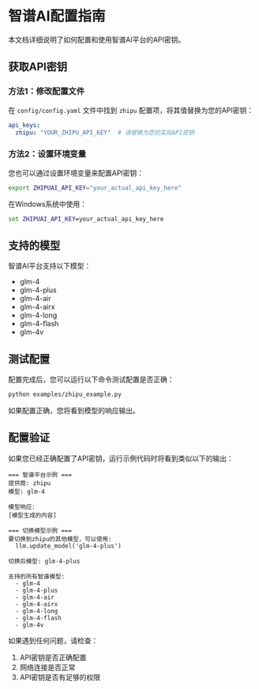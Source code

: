 ﻿# 智谱AI配置指南

本文档详细说明了如何配置和使用智谱AI平台的API密钥。

## 获取API密钥

### 方法1：修改配置文件

在 `config/config.yaml` 文件中找到 `zhipu` 配置项，将其值替换为您的API密钥：

```yaml
api_keys:
  zhipu: "YOUR_ZHIPU_API_KEY"  # 请替换为您的实际API密钥
```

### 方法2：设置环境变量

您也可以通过设置环境变量来配置API密钥：

```bash
export ZHIPUAI_API_KEY="your_actual_api_key_here"
```

在Windows系统中使用：

```cmd
set ZHIPUAI_API_KEY=your_actual_api_key_here
```

## 支持的模型

智谱AI平台支持以下模型：

- glm-4
- glm-4-plus
- glm-4-air
- glm-4-airx
- glm-4-long
- glm-4-flash
- glm-4v

## 测试配置

配置完成后，您可以运行以下命令测试配置是否正确：

```bash
python examples/zhipu_example.py
```

如果配置正确，您将看到模型的响应输出。

## 配置验证

如果您已经正确配置了API密钥，运行示例代码时将看到类似以下的输出：

```
=== 智谱平台示例 ===
提供商: zhipu
模型: glm-4

模型响应:
[模型生成的内容]

=== 切换模型示例 ===
要切换到zhipu的其他模型，可以使用:
  llm.update_model('glm-4-plus')

切换后模型: glm-4-plus

支持的所有智谱模型:
  - glm-4
  - glm-4-plus
  - glm-4-air
  - glm-4-airx
  - glm-4-long
  - glm-4-flash
  - glm-4v
```

如果遇到任何问题，请检查：

1. API密钥是否正确配置
2. 网络连接是否正常
3. API密钥是否有足够的权限

